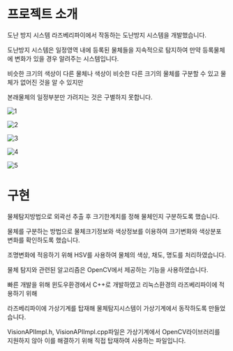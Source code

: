 # 프로젝트 소개
도난 방지 시스템
라즈베리파이에서 작동하는 도난방지 시스템을 개발했습니다. 

도난방지 시스템은 일정영역 내에 등록된 물체들을 지속적으로 탐지하여 만약 등록물체에 변화가 있을 경우 알려주는 시스템입니다. 

비슷한 크기의 색상이 다른 물체나 색상이 비슷한 다른 크기의 물체를 구분할 수 있고 물체가 없어진 것을 알 수 있지만 

본래물체의 일정부분만 가려지는 것은 구별하지 못합니다.

![1](https://user-images.githubusercontent.com/43718523/46257150-219e0780-c4f0-11e8-8db3-457f52bf5827.PNG)

![2](https://user-images.githubusercontent.com/43718523/46257157-35e20480-c4f0-11e8-801c-cb9025cc38b4.PNG)

![3](https://user-images.githubusercontent.com/43718523/46257159-3aa6b880-c4f0-11e8-9f28-4d1b9fabca35.PNG)

![4](https://user-images.githubusercontent.com/43718523/46257161-3da1a900-c4f0-11e8-86be-1e0ca8c82883.PNG)

![5](https://user-images.githubusercontent.com/43718523/46257163-41353000-c4f0-11e8-957a-535d6395b5ea.PNG)

# 구현
물체탐지방법으로 외곽선 추출 후 크기한계치를 정해 물체인지 구분하도록 했습니다.

물체를 구분하는 방법으로 물체크기정보와  색상정보를 이용하여 크기변화와 색상분포변화를 확인하도록 했습니다. 

조명변화에 적응하기 위해 HSV를 사용하여 물체의 색상, 채도, 명도를 처리하였습니다. 

물체 탐지와 관련된 알고리즘은 OpenCV에서 제공하는 기능을 사용하였습니다. 

빠른 개발을 위해 윈도우환경에서 C++로 개발하였고 리눅스환경의 라즈베리파이에 적용하기 위해 

라즈베리파이에 가상기계를 탑재해 물체탐지시스템이 가상기계에서 동작하도록 만들었습니다. 

VisionAPIImpl.h, VisionAPIImpl.cpp파일은 가상기계에서 OpenCV라이브러리를 지원하지 않아 이를 해결하기 위해 직접 탑재하여 사용하는 파일입니다.
